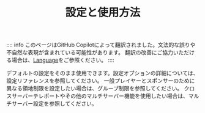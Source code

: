 ﻿---
title: 設定と使用方法
createTime: 2025/02/24 14:47:43
permalink: /jp/doc/owner/config/
---

:::: info
このページはGitHub Copilotによって翻訳されました。文法的な誤りや不自然な表現が含まれている可能性があります。
翻訳の改善にご協力いただける場合は、[Language](/jp/doc/owner/config-ref/languages/)をご参照ください。
::::

<LinkCard title="設定リファレンス" href="/jp/doc/owner/config-ref/overview/" icon="fluent-emoji-flat:bookmark-tabs">
    デフォルトの設定をそのまま使用できます。設定オプションの詳細については、設定リファレンスを参照してください。
</LinkCard>

<LinkCard title="グループ制限" href="/jp/doc/owner/other/multi-limitations/" icon="fluent-emoji-flat:bar-chart">
    一般プレイヤーとスポンサーのために異なる領地制限を設定したい場合は、グループ制限を参照してください。
</LinkCard>

<LinkCard title="マルチサーバー" href="/jp/doc/owner/other/multi-server/" icon="emojione-v1:three-networked-computers">
    クロスサーバーテレポートやその他のマルチサーバー機能を使用したい場合は、マルチサーバー設定を参照してください。
</LinkCard>
